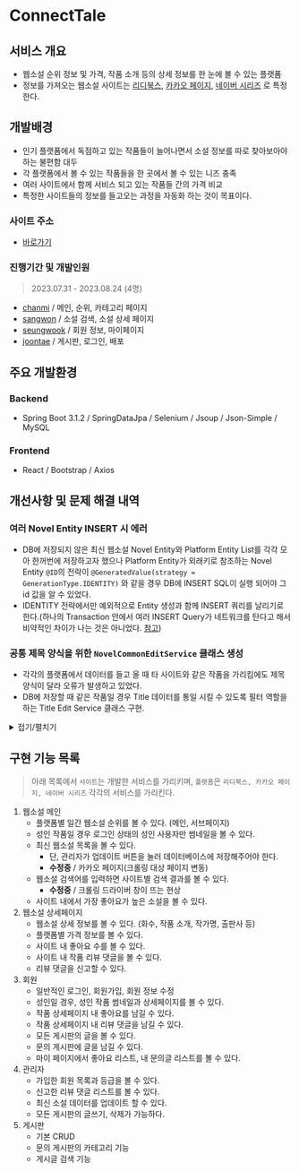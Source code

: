 # ConnectTale

## 서비스 개요
- 웹소설 순위 정보 및 가격, 작품 소개 등의 상세 정보를 한 눈에 볼 수 있는 플랫폼
- 정보를 가져오는 웹소설 사이트는 [리디북스](https://ridibooks.com/fantasy/webnovel), [카카오 페이지](https://page.kakao.com/menu/10011), [네이버 시리즈](https://series.naver.com/novel/home.series) 로 특정한다. 

## 개발배경
- 인기 플랫폼에서 독점하고 있는 작품들이 늘어나면서 소설 정보를 따로 찾아보아야 하는 불편함 대두
- 각 플랫폼에서 볼 수 있는 작품들을 한 곳에서 볼 수 있는 니즈 충족
- 여러 사이트에서 함께 서비스 되고 있는 작품들 간의 가격 비교
- 특정한 사이트들의 정보를 들고오는 과정을 자동화 하는 것이 목표이다.

### 사이트 주소
- [바로가기](http://ec2-15-164-162-2.ap-northeast-2.compute.amazonaws.com:8080/)

### 진행기간 및 개발인원
> 2023.07.31 - 2023.08.24 (4명)
- [chanmi](https://github.com/enoch012) / 메인, 순위, 카테고리 페이지 
- [sangwon](https://github.com/jeti11) / 소설 검색, 소설 상세 페이지
- [seungwook](https://github.com/Wookicooki) / 회원 정보, 마이페이지
- [joontae](https://github.com/joontae-98) / 게시판, 로그인, 배포

## 주요 개발환경
### Backend
- Spring Boot 3.1.2 / SpringDataJpa / Selenium / Jsoup / Json-Simple / MySQL

### Frontend
- React / Bootstrap / Axios

## 개선사항 및 문제 해결 내역
### 여러 Novel Entity INSERT 시 에러 
- DB에 저장되지 않은 최신 웹소설 Novel Entity와 Platform Entity List를 각각 모아 한꺼번에 저장하고자 했으나 Platform Entity가 외래키로 참조하는 Novel Entity `@ID`의 전략이 `@GeneratedValue(strategy = GenerationType.IDENTITY)` 와 같을 경우 DB에 INSERT SQL이 실행 되어야 그 id 값을 알 수 있었다. 
- IDENTITY 전략에서만 예외적으로 Entity 생성과 함께 INSERT 쿼리를 날리기로 한다.(하나의 Transaction 안에서 여러 INSERT Query가 네트워크를 탄다고 해서 비약적인 차이가 나는 것은 아니었다. [참고](https://gmlwjd9405.github.io/2019/08/12/primary-key-mapping.html)) 

### 공통 제목 양식을 위한 `NovelCommonEditService` 클래스 생성
- 각각의 플랫폼에서 데이터를 들고 올 때 타 사이트와 같은 작품을 가리킴에도 제목 양식이 달라 오류가 발생하고 있었다. 
- DB에 저장할 때 같은 작품일 경우 Title 데이터를 통일 시킬 수 있도록 필터 역할을 하는 Title Edit Service 클래스 구현.
 
<details>
<summary>접기/펼치기</summary> 

``` java 
@Service
public class NovelCommonEditService {
  // 추가 수정

  // Novel entity 에 넣기 위한 title 편집 함수
  public String editTitleForNovelEntity(String originalTitle) {

    /* 업데이트일 : 23.08.18
     * 공통으로 제목을 만들 수 있는 경우의 수 발견시 추가 예정
     * 예시 목록)
     * 이혼남남 1~2권 [BL][단행본][19세 완전판] => 이혼남남 1~2권
     * 이혼남남 [BL][단행본] => 이혼남남
     * [e북] 가시꽃과 원숭이 (19세 완전판) => 가시꽃과 원숭이
     * [e북] [특별 세트] 86 -에이티식스- (총 10권) => [특별 세트] 86 -에이티식스-
     * 이혼남남 [BL][단행본] (총 3권/완결) => 이혼남남
     * */

    String editTitle1 = originalTitle;
    String editTitle2 = "";


    int idx1 = 0;
    int idx2 = 0;

    // [e북] 이 포함되어있을 경우 삭제, 주로 ridi
    if (editTitle1.contains("[e북]")){
      idx1 = editTitle1.indexOf("[e북]");

      // [e북] 과 뒤의 한칸 공백까지 지움
      editTitle1 = editTitle1.substring(idx1 + 5 );
    }


    // (총 n권/완결여부) 또는 (총 n권) 관련 내용이 제일 마지막에 있을 때 지움
    // 주로 네이버, 가끔 리디 (카카오 X)
    if(editTitle1.contains("(총")){
      idx1 = editTitle1.lastIndexOf("(총");
      editTitle1 = editTitle1.substring(0, idx1);
    }


    // 익명으로 전해드립니다 [BL] [특전포함]
    // 불필요한 장르명을 나타내는 [BL] 이 포함되어 있을 경우 해당 부분 삭제
    if(editTitle1.contains("[BL]")){
      idx1 = editTitle1.indexOf("[BL]");

      // 뒤에 붙일 문자열을 먼저 정의
      editTitle2 = editTitle1.substring(idx1 + 4); // [특전포함]
      editTitle1 = editTitle1.substring(0, idx1); // 익명으로 전해드립니다
      editTitle1 = editTitle1 + editTitle2;
    }

    if(editTitle1.contains("[로맨스]")){
      idx1 = editTitle1.indexOf("[로맨스]");

      // 뒤에 붙일 문자열을 먼저 정의
      editTitle2 = editTitle1.substring(idx1 + 5); // [특전포함]
      editTitle1 = editTitle1.substring(0, idx1); // 익명으로 전해드립니다
      editTitle1 = editTitle1 + editTitle2;
    }

    if(editTitle1.contains("[판타지]")){
      idx1 = editTitle1.indexOf("[판타지]");

      // 뒤에 붙일 문자열을 먼저 정의
      editTitle2 = editTitle1.substring(idx1 + 5); // [특전포함]
      editTitle1 = editTitle1.substring(0, idx1); // 익명으로 전해드립니다
      editTitle1 = editTitle1 + editTitle2;
    }

    // 왕비가 된 기녀, 아라 홍련 [단행본/할인중] 과 같이(출처 카카오)
    // 할인 정보가 붙어 있을 경우 별도의 문서로 보고 자르지 않음(그대로 유지)
    if(editTitle1.contains("[단행본]")) {

      idx1 = editTitle1.indexOf("[단행본]");
      editTitle2 = editTitle1.substring(idx1 + 5);
      editTitle1 = editTitle1.substring(0, idx1);
      editTitle1 = editTitle1 + editTitle2;

    } else if (editTitle1.contains("(단행본)")) {

      idx1 = editTitle1.indexOf("(단행본)");
      editTitle2 = editTitle1.substring(idx1 + 5);
      editTitle1 = editTitle1.substring(0, idx1);
      editTitle1 = editTitle1 + editTitle2;

    }

    if(editTitle1.contains("[19세 완전판]")) {

      idx1 = editTitle1.indexOf("[19세 완전판]");
      editTitle2 = editTitle1.substring(idx1 + 9);
      editTitle1 = editTitle1.substring(0, idx1);
      editTitle1 = editTitle1 + editTitle2;

    } else if (editTitle1.contains("(19세 완전판)")) {

      idx1 = editTitle1.indexOf("(19세 완전판)");
      editTitle2 = editTitle1.substring(idx1 + 9);
      editTitle1 = editTitle1.substring(0, idx1);
      editTitle1 = editTitle1 + editTitle2;

    }

    if(editTitle1.contains("[15세 개정판]")) {

      idx1 = editTitle1.indexOf("[15세 개정판]");
      editTitle2 = editTitle1.substring(idx1 + 9);
      editTitle1 = editTitle1.substring(0, idx1);
      editTitle1 = editTitle1 + editTitle2;

    } else if (editTitle1.contains("(15세 개정판)")) {

      idx1 = editTitle1.indexOf("(15세 개정판)");
      editTitle2 = editTitle1.substring(idx1 + 9);
      editTitle1 = editTitle1.substring(0, idx1);
      editTitle1 = editTitle1 + editTitle2;

    }

    if(editTitle1.contains("[완결]")) {

      idx1 = editTitle1.indexOf("[완결]");
      editTitle2 = editTitle1.substring(idx1 + 4);
      editTitle1 = editTitle1.substring(0, idx1);
      editTitle1 = editTitle1 + editTitle2;

    } else if (editTitle1.contains("(완결)")) {

      idx1 = editTitle1.indexOf("(완결)");
      editTitle2 = editTitle1.substring(idx1 + 4);
      editTitle1 = editTitle1.substring(0, idx1);
      editTitle1 = editTitle1 + editTitle2;

    }

    if(editTitle1.contains("[독점]")) {

      idx1 = editTitle1.indexOf("[독점]");
      editTitle2 = editTitle1.substring(idx1 + 4);
      editTitle1 = editTitle1.substring(0, idx1);
      editTitle1 = editTitle1 + editTitle2;

    } else if (editTitle1.contains("(독점)")) {

      idx1 = editTitle1.indexOf("(독점)");
      editTitle2 = editTitle1.substring(idx1 + 4);
      editTitle1 = editTitle1.substring(0, idx1);
      editTitle1 = editTitle1 + editTitle2;

    }

    if(editTitle1.contains("[연재]")) {

      idx1 = editTitle1.indexOf("[연재]");
      editTitle2 = editTitle1.substring(idx1 + 4);
      editTitle1 = editTitle1.substring(0, idx1);
      editTitle1 = editTitle1 + editTitle2;

    } else if (editTitle1.contains("(연재)")) {

      idx1 = editTitle1.indexOf("(연재)");
      editTitle2 = editTitle1.substring(idx1 + 4);
      editTitle1 = editTitle1.substring(0, idx1);
      editTitle1 = editTitle1 + editTitle2;

    }

    // 최종 문자열에서 맨앞, 맨뒤 공백이 남아있을 경우 제거(정규 표현식 사용)
    editTitle1 = editTitle1.stripLeading();
    editTitle1 = editTitle1.replaceAll("\\s+$", "");
    return editTitle1;
  }

}

```
</details>
 

## 구현 기능 목록
> 아래 목록에서 `사이트`는 개발한 서비스를 가리키며, `플랫폼`은 `리디북스, 카카오 페이지, 네이버 시리즈` 각각의 서비스를 가리킨다. 
1. 웹소설 메인
    - 플랫폼별 일간 웹소설 순위를 볼 수 있다. (메인, 서브페이지)
    - 성인 작품일 경우 로그인 상태의 성인 사용자만 썸네일을 볼 수 있다.
    - 최신 웹소설 목록을 볼 수 있다.
      - 단, 관리자가 업데이트 버튼을 눌러 데이터베이스에 저장해주어야 한다. 
      - **수정중** / 카카오 페이지(크롤링 대상 페이지 변동)
    - 웹소설 검색어를 입력하면 사이트별 검색 결과를 볼 수 있다.
        - **수정중** / 크롤링 드라이버 창이 뜨는 현상
    - 사이트 내에서 가장 좋아요가 높은 소설을 볼 수 있다.     
2. 웹소설 상세페이지
    - 웹소설 상세 정보를 볼 수 있다. (화수, 작품 소개, 작가명, 출판사 등)
    - 플랫폼별 가격 정보를 볼 수 있다.
    - 사이트 내 좋아요 수를 볼 수 있다.
    - 사이트 내 작품 리뷰 댓글을 볼 수 있다.
    - 리뷰 댓글을 신고할 수 있다.   
3. 회원
    - 일반적인 로그인, 회원가입, 회원 정보 수정
    - 성인일 경우, 성인 작품 썸네일과 상세페이지를 볼 수 있다.
    - 작품 상세페이지 내 좋아요를 남길 수 있다.
    - 작품 상세페이지 내 리뷰 댓글을 남길 수 있다.
    - 모든 게시판의 글을 볼 수 있다.
    - 문의 게시판에 글을 남길 수 있다.
    - 마이 페이지에서 좋아요 리스트, 내 문의글 리스트를 볼 수 있다.    
4. 관리자
    - 가입한 회원 목록과 등급을 볼 수 있다.
    - 신고한 리뷰 댓글 리스트를 볼 수 있다.
    - 최신 소설 데이터를 업데이트 할 수 있다.
    - 모든 게시판의 글쓰기, 삭제가 가능하다.   
5. 게시판
    - 기본 CRUD
    - 문의 게시판의 카테고리 기능
    - 게시글 검색 기능
